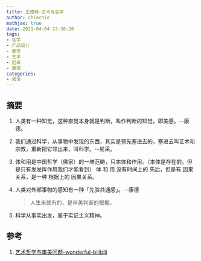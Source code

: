 ```yaml
---
title: 王德峰-艺术与哲学
author: chiechie
mathjax: true
date: 2021-04-04 23:30:28
tags: 
- 哲学
- 产品设计
- 直觉
- 艺术
- 尼采
- 康德
categories:
- 阅读
---
```




## 摘要

1. 人类有一种知觉，这种直觉本身就是判断，叫作判断的知觉，即美感。--康德。
2. 我们通过科学，从事物中发现的东西，其实是预先塞进去的，塞进去叫艺术和宗教，重新把它领出来，叫科学。--尼采。
3. 体和用是中国哲学（佛家）的一堆范畴，只本体和作用。（本体是存在的，但是只有发发挥作用我们才能看到）
体 和 用 没有时间上的 先后，但是有 因果关系，是一种 根据上的 因果关系。
4. 人类对外部事物的感知有一种「先验共通感」。--康德
    
   > 人生来就有的，是审美判断的根据。
5. 科学从事实出发，属于实证主义精神。





## 参考
1. [艺术哲学与审美问题-wonderful-bilibili](https://www.bilibili.com/video/BV1QK4y1T79G?p=6&t=537)